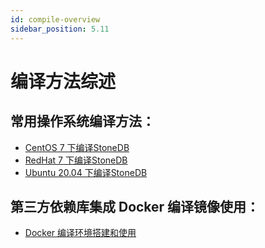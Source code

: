 ```yaml
---
id: compile-overview
sidebar_position: 5.11
---
```


# 编译方法综述


## 常用操作系统编译方法：
- [CentOS 7 下编译StoneDB](./compile-using-centos7/compile-using-centos7-for-57.md)
- [RedHat 7 下编译StoneDB](./compile-using-redhat7/compile-using-redhat7-for-57.md)
- [Ubuntu 20.04 下编译StoneDB](./compile-using-ubuntu2004/compile-using-ubuntu2004-for-57.md)


## 第三方依赖库集成 Docker 编译镜像使用： 
- [Docker 编译环境搭建和使用](./compile-using-docker.md)





